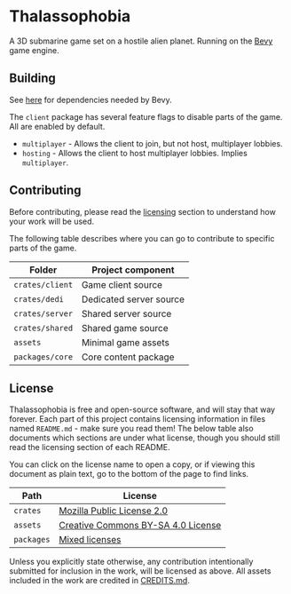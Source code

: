 # Thalassophobia
A 3D submarine game set on a hostile alien planet. Running on the [Bevy](https://bevyengine.org/) game engine.

## Building
See [here](https://bevyengine.org/learn/quick-start/getting-started/setup/#installing-os-dependencies) for dependencies needed by Bevy.

The `client` package has several feature flags to disable parts of the game. All are enabled by default.
- `multiplayer` - Allows the client to join, but not host, multiplayer lobbies.
- `hosting` - Allows the client to host multiplayer lobbies. Implies `multiplayer`.

## Contributing
Before contributing, please read the [licensing](#license) section to understand how your work will be used.

The following table describes where you can go to contribute to specific parts of the game.

| Folder          | Project component       |
| --------------- | ----------------------- |
| `crates/client` | Game client source      |
| `crates/dedi`   | Dedicated server source |
| `crates/server` | Shared server source    |
| `crates/shared` | Shared game source      |
| `assets`        | Minimal game assets     |
| `packages/core` | Core content package    |

## License
Thalassophobia is free and open-source software, and will stay that way forever. Each part of this project contains licensing information in files named `README.md` - make sure you read them! The below table also documents which sections are under what license, though you should still read the licensing section of each README.

You can click on the license name to open a copy, or if viewing this document as plain text, go to the bottom of the page to find links.

| Path       | License                              |
| ---------- | ------------------------------------ |
| `crates`   | [Mozilla Public License 2.0]         |
| `assets`   | [Creative Commons BY-SA 4.0 License] |
| `packages` | [Mixed licenses][package-licensing]  |

Unless you explicitly state otherwise, any contribution intentionally submitted for inclusion in the work, will be licensed as above. All assets included in the work are credited in [CREDITS.md](./CREDITS.md).

<!-- Read this file for more information about how the packages folder is licensed -->
[package-licensing]: ./packages/README.md#licensing

<!-- Links to the licenses -->
[Mozilla Public License 2.0]: ./LICENSE-MPL
[Creative Commons BY-SA 4.0 License]: ./LICENSE-CC